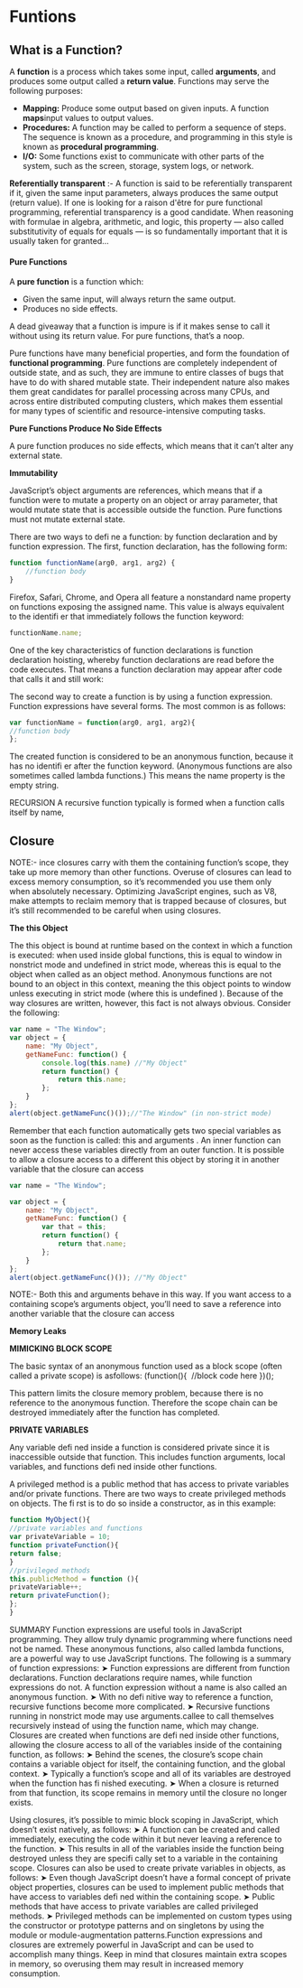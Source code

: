 # Funtions

## What is a Function?

A **function** is a process which takes some input, called **arguments**, and produces some output called a **return value**. Functions may serve the following purposes:

- **Mapping:** Produce some output based on given inputs. A function **maps**input values to output values.
- **Procedures:** A function may be called to perform a sequence of steps. The sequence is known as a procedure, and programming in this style is known as **procedural programming**.
- **I/O:** Some functions exist to communicate with other parts of the system, such as the screen, storage, system logs, or network.

**Referentially transparent** :- A function is said to be referentially transparent if it, given the same input parameters, always produces the same output (return value). If one is looking for a raison d'être for pure functional programming, referential transparency is a good candidate. When reasoning with formulae in algebra, arithmetic, and logic, this property — also called substitutivity of equals for equals — is so fundamentally important that it is usually taken for granted...

#### Pure Functions

A **pure function** is a function which:

- Given the same input, will always return the same output.
- Produces no side effects.

A dead giveaway that a function is impure is if it makes sense to call it without using its return value. For pure functions, that’s a noop.

Pure functions have many beneficial properties, and form the foundation of **functional programming**. Pure functions are completely independent of outside state, and as such, they are immune to entire classes of bugs that have to do with shared mutable state. Their independent nature also makes them great candidates for parallel processing across many CPUs, and across entire distributed computing clusters, which makes them essential for many types of scientific and resource-intensive computing tasks.

**Pure Functions Produce No Side Effects**

A pure function produces no side effects, which means that it can’t alter any external state.

**Immutability**

JavaScript’s object arguments are references, which means that if a function were to mutate a property on an object or array parameter, that would mutate state that is accessible outside the function. Pure functions must not mutate external state.



There are two ways to defi ne a function: by function declaration and by function expression. The first, function declaration, has the following form:

```javascript
function functionName(arg0, arg1, arg2) {
	//function body
}
```

Firefox, Safari, Chrome, and Opera all feature a nonstandard name property on functions exposing the assigned name. This value is always equivalent to the identifi er that immediately follows the function keyword:

```javascript
functionName.name;
```

One of the key characteristics of function declarations is function declaration hoisting, whereby function declarations are read before the code executes. That means a function declaration may appear after code that calls it and still work:

The second way to create a function is by using a function expression. Function expressions have several forms. The most common is as follows:

```javascript
var functionName = function(arg0, arg1, arg2){
//function body
};
```

The created function is considered to be an anonymous function, because it has no identifi er after the function keyword. (Anonymous functions are also sometimes called lambda functions.) This means the name property is the empty string.

RECURSION
A recursive function typically is formed when a function calls itself by name,



## Closure

NOTE:- ince closures carry with them the containing function’s scope, they take up more memory than other functions. Overuse of closures can lead to excess memory consumption, so it’s recommended you use them only when absolutely necessary. Optimizing JavaScript engines, such as V8, make attempts to reclaim memory that is trapped because of closures, but it’s still recommended to be careful when using closures.



**The this Object**

The this object is bound at runtime based on the context in which a function is executed: when used inside global functions, this is equal to window in nonstrict mode and undefined in strict mode, whereas this is equal to the object when called as an object method. Anonymous functions are not bound to an object in this context, meaning the this object points to window unless executing in strict mode (where this is undefined ). Because of the way closures are written, however, this fact is not always obvious. Consider the following:

```javascript
var name = "The Window";
var object = {
    name: "My Object",
    getNameFunc: function() {
		console.log(this.name) //"My Object"
        return function() {
            return this.name;
        };
    }
};
alert(object.getNameFunc()());//"The Window" (in non-strict mode)
```

Remember that each function automatically gets two special variables as soon as the function is called: this and arguments . An inner function can never access these variables directly from an outer function. It is possible to allow a closure access to a different this object by storing it in another variable that the closure can access

```javascript
var name = "The Window";

var object = {
    name: "My Object",
    getNameFunc: function() {
        var that = this;
        return function() {
            return that.name;
        };
    }
};
alert(object.getNameFunc()()); //"My Object"
```

NOTE:- Both this and arguments behave in this way. If you want access to a containing scope’s arguments object, you’ll need to save a reference into another variable that the closure can access



**Memory Leaks**

**MIMICKING BLOCK SCOPE**

The basic syntax of an anonymous function used as a block scope (often called a private scope) is asfollows:
(function(){
​	//block code here
})();



This pattern limits the closure memory problem, because there is no reference to the anonymous function. Therefore the scope chain can be destroyed immediately after the function has completed.

**PRIVATE VARIABLES**

Any variable defi ned inside a function is considered private since it is inaccessible outside that function. This includes function arguments, local variables, and functions defi ned inside other functions.

A privileged method is a public method that has access to private variables and/or private functions. There are two ways to create privileged methods on objects. The fi rst is to do so inside a constructor, as in this example:

```javascript
function MyObject(){
//private variables and functions
var privateVariable = 10;
function privateFunction(){
return false;
}
//privileged methods
this.publicMethod = function (){
privateVariable++;
return privateFunction();
};
}
```





SUMMARY
Function expressions are useful tools in JavaScript programming. They allow truly dynamic programming where functions need not be named. These anonymous functions, also called lambda functions, are a powerful way to use JavaScript functions. The following is a summary of function expressions:
➤ Function expressions are different from function declarations. Function declarations require names, while function expressions do not. A function expression without a name is also called an anonymous function.
➤ With no defi nitive way to reference a function, recursive functions become more complicated.
➤ Recursive functions running in nonstrict mode may use arguments.callee to call themselves recursively instead of using the function name, which may change. Closures are created when functions are defi ned inside other functions, allowing the closure access to all of the variables inside of the containing function, as follows:
➤ Behind the scenes, the closure’s scope chain contains a variable object for itself, the containing function, and the global context.
➤ Typically a function’s scope and all of its variables are destroyed when the function has fi nished executing.
➤ When a closure is returned from that function, its scope remains in memory until the closure no longer exists.

Using closures, it’s possible to mimic block scoping in JavaScript, which doesn’t exist natively, as follows:
➤ A function can be created and called immediately, executing the code within it but never leaving a reference to the function.
➤ This results in all of the variables inside the function being destroyed unless they are specifi cally set to a variable in the containing scope. Closures can also be used to create private variables in objects, as follows:
➤ Even though JavaScript doesn’t have a formal concept of private object properties, closures can be used to implement public methods that have access to variables defi ned within the containing scope.
➤ Public methods that have access to private variables are called privileged methods.
➤ Privileged methods can be implemented on custom types using the constructor or prototype patterns and on singletons by using the module or module-augmentation patterns.Function expressions and closures are extremely powerful in JavaScript and can be used to
accomplish many things. Keep in mind that closures maintain extra scopes in memory, so overusing them may result in increased memory consumption.